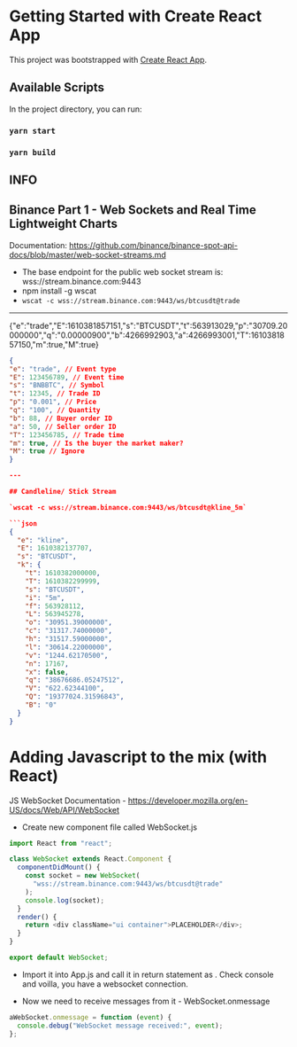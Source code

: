 # Getting Started with Create React App

This project was bootstrapped with [Create React App](https://github.com/facebook/create-react-app).

## Available Scripts

In the project directory, you can run:

### `yarn start`

### `yarn build`

## INFO

## Binance Part 1 - Web Sockets and Real Time Lightweight Charts

Documentation: https://github.com/binance/binance-spot-api-docs/blob/master/web-socket-streams.md

- The base endpoint for the public web socket stream is: wss://stream.binance.com:9443
- npm install -g wscat
- `wscat -c wss://stream.binance.com:9443/ws/btcusdt@trade`

---

{"e":"trade","E":1610381857151,"s":"BTCUSDT","t":563913029,"p":"30709.20000000","q":"0.00000900","b":4266992903,"a":4266993001,"T":1610381857150,"m":true,"M":true}

````json
{
"e": "trade", // Event type
"E": 123456789, // Event time
"s": "BNBBTC", // Symbol
"t": 12345, // Trade ID
"p": "0.001", // Price
"q": "100", // Quantity
"b": 88, // Buyer order ID
"a": 50, // Seller order ID
"T": 123456785, // Trade time
"m": true, // Is the buyer the market maker?
"M": true // Ignore
}

---

## Candleline/ Stick Stream

`wscat -c wss://stream.binance.com:9443/ws/btcusdt@kline_5m`

```json
{
  "e": "kline",
  "E": 1610382137707,
  "s": "BTCUSDT",
  "k": {
    "t": 1610382000000,
    "T": 1610382299999,
    "s": "BTCUSDT",
    "i": "5m",
    "f": 563928112,
    "L": 563945278,
    "o": "30951.39000000",
    "c": "31317.74000000",
    "h": "31517.59000000",
    "l": "30614.22000000",
    "v": "1244.62170500",
    "n": 17167,
    "x": false,
    "q": "38676686.05247512",
    "V": "622.62344100",
    "Q": "19377024.31596843",
    "B": "0"
  }
}
````

# Adding Javascript to the mix (with React)

JS WebSocket Documentation - https://developer.mozilla.org/en-US/docs/Web/API/WebSocket

- Create new component file called WebSocket.js

```js
import React from "react";

class WebSocket extends React.Component {
  componentDidMount() {
    const socket = new WebSocket(
      "wss://stream.binance.com:9443/ws/btcusdt@trade"
    );
    console.log(socket);
  }
  render() {
    return <div className="ui container">PLACEHOLDER</div>;
  }
}

export default WebSocket;
```

- Import it into App.js and call it in return statement as <WebSocket />. Check console and voilla, you have a websocket connection.

- Now we need to receive messages from it - WebSocket.onmessage

```js
aWebSocket.onmessage = function (event) {
  console.debug("WebSocket message received:", event);
};
```
